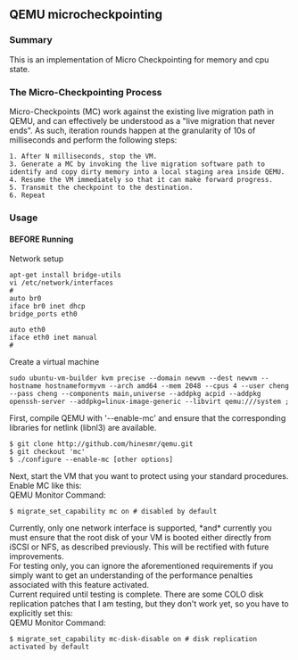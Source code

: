 ## QEMU microcheckpointing

### Summary
This is an implementation of Micro Checkpointing for memory and cpu state.

### The Micro-Checkpointing Process
Micro-Checkpoints (MC) work against the existing live migration path in QEMU, and can effectively 
be understood as a "live migration that never ends". As such, iteration rounds happen at the 
granularity of 10s of milliseconds and perform the following steps:
```
1. After N milliseconds, stop the VM.
3. Generate a MC by invoking the live migration software path to identify and copy dirty memory into a local staging area inside QEMU.
4. Resume the VM immediately so that it can make forward progress.
5. Transmit the checkpoint to the destination.
6. Repeat
```
### Usage
#### BEFORE Running
Network setup
```
apt-get install bridge-utils
vi /etc/network/interfaces
#
auto br0
iface br0 inet dhcp
bridge_ports eth0

auto eth0
iface eth0 inet manual
#
```

Create a virtual machine
```
sudo ubuntu-vm-builder kvm precise --domain newvm --dest newvm --hostname hostnameformyvm --arch amd64 --mem 2048 --cpus 4 --user cheng --pass cheng --components main,universe --addpkg acpid --addpkg openssh-server --addpkg=linux-image-generic --libvirt qemu:///system ;
```

First, compile QEMU with '--enable-mc' and ensure that the corresponding libraries for netlink (libnl3) are available.
```
$ git clone http://github.com/hinesmr/qemu.git
$ git checkout 'mc'
$ ./configure --enable-mc [other options]
```
Next, start the VM that you want to protect using your standard procedures.
Enable MC like this:  
QEMU Monitor Command:
```
$ migrate_set_capability mc on # disabled by default
```
Currently, only one network interface is supported, \*and* currently you must ensure that the root 
disk of your VM is booted either directly from iSCSI or NFS, as described previously. This will be 
rectified with future improvements.  
For testing only, you can ignore the aforementioned requirements if you simply want to get an understanding 
of the performance penalties associated with this feature activated.  
Current required until testing is complete. There are some COLO disk replication patches that I am testing, 
but they don't work yet, so you have to explicitly set this:  
QEMU Monitor Command:
```
$ migrate_set_capability mc-disk-disable on # disk replication activated by default
```
